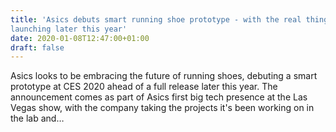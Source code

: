 ```yaml
---
title: 'Asics debuts smart running shoe prototype - with the real thing
launching later this year'
date: 2020-01-08T12:47:00+01:00
draft: false
---
```


Asics looks to be embracing the future of running shoes, debuting a smart prototype at CES 2020 ahead of a full release later this year. The announcement comes as part of Asics first big tech presence at the Las Vegas show, with the company taking the projects it's been working on in the lab and…